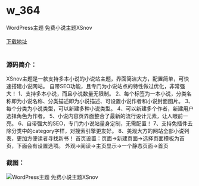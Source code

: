 # w_364
WordPress主题 免费小说主题XSnov
<br/></br>
[下载地址](https://www.uuid2.com/364.html "下载地址")
<br/></br>
<h3>源码简介：</h3>
<p>XSnov主题是一款支持多本小说的小说站主题，界面简洁大方，配置简单，可快速搭建小说网站。
自带SEO功能，且专门为小说站点的特性做过优化，非常强大！
1、支持多本小说，而且小说数量无限制。
2、每个标签为一本小说，分类名称即为小说名称、分类描述即为小说描述、可设置小说作者和小说封面图片。
3、每个分类为小说类型，可以新建多种小说类型。
4、可以新建多个作者，新建用户选择角色为作者。
5、小说内容页界面整合了最新的流行设计元素，让人眼前一亮。
6、自带强大的SEO，专门为小说站量身定制，无需配置！
7、支持免插件去除分类中的category字样，对搜索引擎更友好。
8、美观大方的网站全部小说列表，更加方便读者寻找新书！
首页设置：页面->新建页面->选择页面模板为首页，下面会有设置选项。
外观->阅读->主页显示->一个静态页面->首页<p>
<h3>截图：</h3>
<img src="https://www.uuid2.com/wp-content/uploads/img/202105/4fe484a267.jpg" alt="WordPress主题 免费小说主题XSnov">
